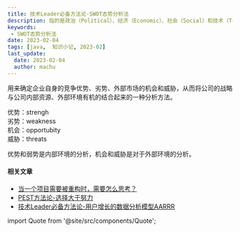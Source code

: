 ```yaml
---
title: 技术Leader必备方法论-SWOT态势分析法
description: 指的是政治（Political）、经济（Economic）、社会（Social）和技术（Technological）。
keywords:
 - SWOT态势分析法
date: 2023-02-04
tags: [java,  知识小记, 2023-02]
last_update:
  date: 2023-02-04
  author: machu
---
```




用来确定企业自身的竞争优势、劣势、外部市场的机会和威胁，从而将公司的战略与公司内部资源、外部环境有机的结合起来的一种分析方法。

优势：strengh  
劣势：weakness  
机会：opportubity  
威胁：threats  

优势和弱势是内部环境的分析，机会和威胁是对于外部环境的分析。



#### 相关文章

- [当一个项目需要被重构时，需要怎么思考？](https://machu.top/docs/小记/2023-02/02当一个项目需要被重构时)
- [PEST方法论-选择大于努力](https://machu.top/docs/小记/2023-02/03PEST方法论)
- [技术Leader必备方法论-用户增长的数据分析模型AARRR](https://machu.top/docs/小记/2023-02/05技术Leader必备方法论-用户增长的数据分析模型AARRR)



import Quote from '@site/src/components/Quote';

> <Quote></Quote>
